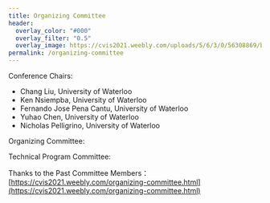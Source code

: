 ```yaml
---
title: Organizing Committee
header:
  overlay_color: "#000"
  overlay_filter: "0.5"
  overlay_image: https://cvis2021.weebly.com/uploads/5/6/3/0/56308869/background-images/236520036.jpg
permalink: /organizing-committee
---
```


Conference Chairs:
- Chang Liu, University of Waterloo
- Ken Nsiempba, University of Waterloo
- Fernando Jose Pena Cantu, University of Waterloo
- Yuhao Chen, University of Waterloo
- Nicholas Pelligrino, University of Waterloo


Organizing Committee:

Technical Program Committee:

                  
Thanks to the Past Committee Members：                         
[https://cvis2021.weebly.com/organizing-committee.html](https://cvis2021.weebly.com/organizing-committee.html)
